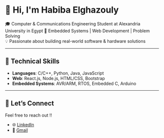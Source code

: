 # 👋 Hi, I'm Habiba Elghazouly

🎓 Computer & Communications Engineering Student at Alexandria University in Egypt
🔧 Embedded Systems | Web Development | Problem Solving  
💡 Passionate about building real-world software & hardware solutions

---

## 💼 Technical Skills
- **Languages**: C/C++, Python, Java, JavaScript
- **Web**: React.js, Node.js, HTML/CSS, Bootstrap
- **Embedded Systems**: AVR/ARM, RTOS, Embedded C, Arduino
  
---

## 🤝 Let’s Connect
Feel free to reach out !!
- 🌐 [LinkedIn](https://www.linkedin.com/in/habiba-elghazouly-7059402a5/)
- 📧 [Gmail](habibahoussam7@gmail.com)
